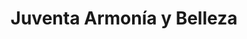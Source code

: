 ---
title: "Juventa Armonía y Belleza"
url: /carmen-de-patagones/juventa-armonia-y-belleza/
shop: cosméticos
---